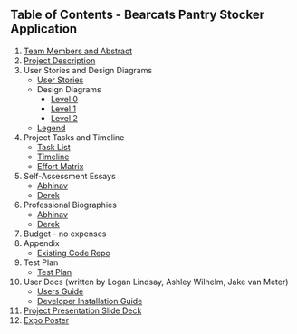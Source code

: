 ## Table of Contents - Bearcats Pantry Stocker Application
1. [Team Members and Abstract](Abstract.md)
2. [Project Description](Project-Description.md)
3. User Stories and Design Diagrams
    - [User Stories](User_Stories.md)
    - Design Diagrams
      - [Level 0](Design_Diagrams/Design_D0.png)
      - [Level 1](Design_Diagrams/Design_D1.png)
      - [Level 2](Design_Diagrams/Design_D2.png)
    - [Legend](Design_Diagrams/Legend.png)
4. Project Tasks and Timeline
    - [Task List](Tasklist.md)
    - [Timeline](Documents/Milestones_Timeline_EffortMatrix.docx)
    - [Effort Matrix](Documents/Milestones_Timeline_EffortMatrix.docx)
5. Self-Assessment Essays
    - [Abhinav](https://docs.google.com/document/d/10Xg1EHgX2xaIeqB7i1UGuq_LpfgcBduE/edit?usp=sharing&ouid=117866352662729661371&rtpof=true&sd=true)
    - [Derek](https://docs.google.com/document/d/1tGxTnibqI3yGG5SQZBk3e_zP5is8Y81kbJ8S8MabWqU/edit?usp=sharing)
6. Professional Biographies
    - [Abhinav](professional_bio_garg.md)
    - [Derek](professional_bio_heidotting.md)
7. Budget - no expenses
8. Appendix
    - [Existing Code Repo](https://github.com/aew19/BearcatPantry)
9. Test Plan
    - [Test Plan](Test%20Plan.docx)
10. User Docs (written by Logan Lindsay, Ashley Wilhelm, Jake van Meter)
    - [Users Guide](https://docs.google.com/document/d/1B6PnMysM8zgCI7nPotV8fTu7GO8bqVcCmGcDfK74l2Q/edit)
    - [Developer Installation Guide](https://docs.google.com/document/d/1P0h8tjl0qB19sqSsCGC1MvVyxywsGNpAVf8OKjnIz0s/edit)
11. [Project Presentation Slide Deck](https://docs.google.com/presentation/d/1pl8XwdtKo7UVpt0YfIOARKbvLjebHXm8yywPbTNbKEY/edit#slide=id.p)
12. [Expo Poster](poster_pdf.pdf)
